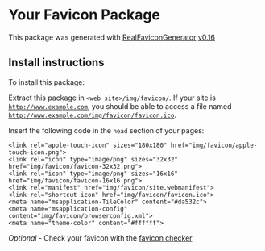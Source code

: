 # Your Favicon Package

This package was generated with [RealFaviconGenerator](https://realfavicongenerator.net/) [v0.16](https://realfavicongenerator.net/change_log#v0.16)

## Install instructions

To install this package:

Extract this package in <code>&lt;web site&gt;/img/favicon/</code>. If your site is <code>http://www.example.com</code>, you should be able to access a file named <code>http://www.example.com/img/favicon/favicon.ico</code>.

Insert the following code in the `head` section of your pages:

    <link rel="apple-touch-icon" sizes="180x180" href="img/favicon/apple-touch-icon.png">
    <link rel="icon" type="image/png" sizes="32x32" href="img/favicon/favicon-32x32.png">
    <link rel="icon" type="image/png" sizes="16x16" href="img/favicon/favicon-16x16.png">
    <link rel="manifest" href="img/favicon/site.webmanifest">
    <link rel="shortcut icon" href="img/favicon/favicon.ico">
    <meta name="msapplication-TileColor" content="#da532c">
    <meta name="msapplication-config" content="img/favicon/browserconfig.xml">
    <meta name="theme-color" content="#ffffff">

*Optional* - Check your favicon with the [favicon checker](https://realfavicongenerator.net/favicon_checker)